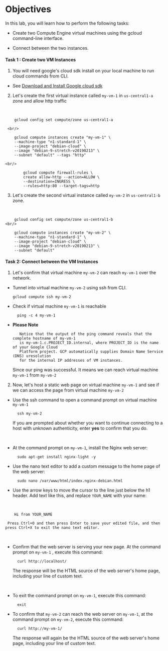 # Objectives
In this lab, you will learn how to perform the following tasks:

- Create two Compute Engine virtual machines using the gcloud command-line interface.

- Connect between the two instances.

#### Task 1 : Create two VM Instances

1. You will need google's cloud sdk install on your local machine to run cloud commands from CLI. 
- See <a href="https://cloud.google.com/sdk/docs/downloads-versioned-archives">Download and Install Google cloud sdk</a>  

2. Let's create the first virtual instance called ``` my-vm-1 ``` in ```us-central1-a``` zone and allow http traffic
<br/>



        gcloud config set compute/zone us-central1-a

     <br/>

        gcloud compute instances create "my-vm-1" \ 
        --machine-type "n1-standard-1" \
        --image-project "debian-cloud" \ 
        --image "debian-9-stretch-v20190213" \ 
        --subnet "default" --tags "http" 

    <br/>

            gcloud compute firewall-rules \
            create allow-http --action=ALLOW \ 
            --destination=INGRESS \
            --rules=http:80 --target-tags=http

3. Let's create the second virtual instance called ```my-vm-2``` in ```us-central1-b``` zone.
<br/> 


        gcloud config set compute/zone us-central1-b
    <br/>

        gcloud compute instances create "my-vm-2" \ 
        --machine-type "n1-standard-1" \
        --image-project "debian-cloud" \ 
        --image "debian-9-stretch-v20190213" \ 
        --subnet "default"


#### Task 2: Connect between the VM Instances

1. Let's confirm that virtual machine ```my-vm-2``` can reach ```my-vm-1``` over the network.

-   Tunnel into virtual machine ```my-vm-2``` using ssh from CLI.

        gcloud compute ssh my-vm-2

- Check if virtual machine ```my-vm-1``` is reachable 

        ping -c 4 my-vm-1

    
- <b>Please Note</b> 
       
         Notice that the output of the ping command reveals that the complete hostname of my-vm-1
         is my-vm-1.c.PROJECT_ID.internal, where PROJECT_ID is the name of your Google Cloud 
         Platform project. GCP automatically supplies Domain Name Service (DNS) uresolution 
         for the internal IP addresses of VM instances.

     Since our ping was successful. It means we can reach virtual machine ```my-vm-1``` from ```my-vm-2```

 2. Now, let's host a static web page on virtual machine ```my-vm-1``` and see if we can access the page from virtual machine ```my-vm-2```

- Use the ssh command to open a command prompt on virtual machine ```my-vm-1```

        ssh my-vm-2

     If you are prompted about whether you want to continue connecting to a host with unknown authenticity, enter <b>yes</b> to confirm that you do. 
<br/>

- At the command prompt on ``` my-vm-1 ```, install the Nginx web server:

        sudo apt-get install nginx-light -y

- Use the nano text editor to add a custom message to the home page of the web server:

        sudo nano /var/www/html/index.nginx-debian.html

- Use the arrow keys to move the cursor to the line just below the h1 header. Add text like this, and replace ```YOUR_NAME``` with your name:
<br/>

        Hi from YOUR_NAME

     Press Ctrl+O and then press Enter to save your edited file, and then press Ctrl+X to exit the nano text editor.
<br/>

- Confirm that the web server is serving your new page. At the command prompt on ```my-vm-1```  , execute this command:
    
        curl http://localhost/

    The response will be the HTML source of the web server's home page, including your line of custom text.
<br/>

- To exit the command prompt on ```my-vm-1```, execute this command:

        exit

- To confirm that ```my-vm-2``` can reach the web server on ```my-vm-1```, at the command prompt on ```my-vm-2```, execute this command:

        curl http://my-vm-1/

    The response will again be the HTML source of the web server's home page, including your line of custom text.